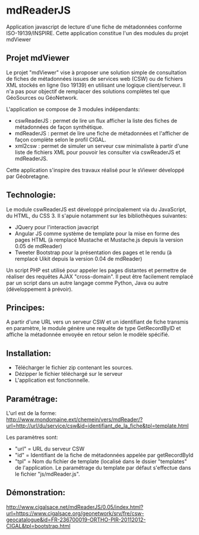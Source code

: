 # mdReaderJS

Application javascript de lecture d'une fiche de métadonnées conforme ISO-19139/INSPIRE.
Cette application constitue l'un des modules du projet mdViewer

## Projet mdViewer

Le projet "mdViewer" vise à proposer une solution simple de consultation de fiches de métadonnées issues de services web (CSW) ou de fichiers XML stockés en ligne (Iso 19139) en utilisant une logique client/serveur.
Il n'a pas pour objectif de remplacer des solutions complètes tel que GéoSources ou GéoNetwork.

L'application se compose de 3 modules indépendants:

  - cswReaderJS : permet de lire un flux afficher la liste des fiches de métadonnées de façon synthétique.
  - mdReaderJS : permet de lire une fiche de métadonnées et l'afficher de façon complète selon le profil CIGAL.
  - xml2csw : permet de simuler un serveur csw minimaliste à partir d'une liste de fichiers XML pour pouvoir les consulter via cswReaderJS et mdReaderJS.

Cette application s'inspire des travaux réalisé pour le sViewer développé par Géobretagne.

## Technologie:

Le module cswReaderJS est développé principalement via du JavaScript, du HTML, du CSS 3. Il s'apuie notamment sur les bibliothèques suivantes:

- JQuery pour l'interaction javacript
- Angular JS comme système de template pour la mise en forme des pages HTML (à remplacé Mustache et Mustache.js depuis la version 0.05 de mdReader)
- Tweeter Bootstrap pour la présentation des pages et le rendu (à remplacé Uikit depuis la version 0.04 de mdReader)

Un script PHP est utilisé pour appeler les pages distantes et permettre de réaliser des requêtes AJAX "cross-domain".
Il peut être facilement remplacé par un script dans un autre langage comme Python, Java ou autre (développement à prévoir).

## Principes:

A partir d'une URL vers un serveur CSW et un identifiant de fiche transmis en paramètre, le module génère une requête de type GetRecordByID et affiche la métadonnée envoyée en retour selon le modèle spécifié.

## Installation:

  - Télécharger le fichier zip contenant les sources.
  - Dézipper le fichier téléchargé sur le serveur
  - L'application est fonctionnelle.

## Paramétrage:

L'url est de la forme: http://www.mondomaine.ext/chemein/vers/mdReader/?url=http://url/du/service/csw&id=identifiant_de_la_fiche&tpl=template.html

Les paramètres sont:
- "url" = URL du serveur CSW
- "id" = Identifiant de la fiche de métadonnées appelée par getRecordById
- "tpl" = Nom du fichier de template (localisé dans le dssier "templates" de l'application. Le paramétrage du template par défaut s'effectue dans le fichier "js/mdReader.js".

## Démonstration:

http://www.cigalsace.net/mdReaderJS/0.05/index.html?url=https://www.cigalsace.org/geonetwork/srv/fre/csw-geocatalogue&id=FR-236700019-ORTHO-PIR-20112012-CIGAL&tpl=bootstrap.html

